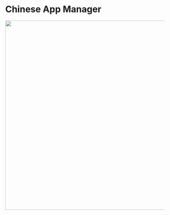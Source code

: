 # Chinese App Manager

<img src="https://user-images.githubusercontent.com/52598978/86894519-ce270780-c120-11ea-859a-954f571f628c.gif" height="600"/>
